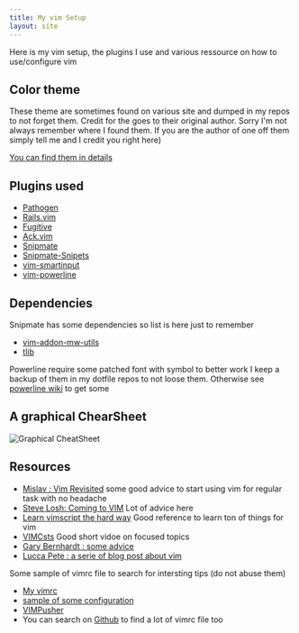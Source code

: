 ```yaml
---
title: My vim Setup
layout: site
---
```


Here is my vim setup, the plugins I use and various ressource on how to use/configure vim


Color theme
-----------

These theme are sometimes found on various site and dumped in my repos to not forget them.
Credit for the goes to their original author. Sorry I'm not always remember where I found them. 
If you are the author of one off them simply tell me and I credit you right here)


[You can find them in details](colorschemes.html)



Plugins used
------------

* [Pathogen](https://github.com/tpope/vim-pathogen)
* [Rails.vim](https://github.com/tpope/vim-rails)
* [Fugitive](https://github.com/tpope/vim-fugitive)
* [Ack.vim](https://github.com/mileszs/ack.vim)
* [Snipmate](https://github.com/garbas/vim-snipmate)
* [Snipmate-Snipets](https://github.com/honza/snipmate-snippets)
* [vim-smartinput](https://github.com/kana/vim-smartinput)
* [vim-powerline](https://github.com/Lokaltog/vim-powerline)

Dependencies
------------

Snipmate has some dependencies so list is here just to remember

* [vim-addon-mw-utils](https://github.com/MarcWeber/vim-addon-mw-utils)
* [tlib](https://github.com/tomtom/tlib_vim)

Powerline require some patched font with symbol to better work
I keep a backup of them in my dotfile repos to not loose them.
Otherwise see [powerline wiki](https://github.com/Lokaltog/vim-powerline/wiki/Patched-fonts) to get some


A graphical ChearSheet
----------------------

![Graphical CheatSheet](http://www.nathael.org/Data/vi-vim-cheat-sheet.svg)


Resources
---------

* [Mislav : Vim Revisited](http://mislav.uniqpath.com/2011/12/vim-revisited/)
  some good advice to start using vim for regular task with no headache
* [Steve Losh: Coming to VIM](http://stevelosh.com/blog/2010/09/coming-home-to-vim/)
  Lot of advice here
* [Learn vimscript the hard way](http://learnvimscriptthehardway.stevelosh.com/)
  Good reference to learn ton of things for vim
* [VIMCsts](http://vimcasts.org/)
  Good short vidoe on focused topics
* [Gary Bernhardt : some advice](https://www.destroyallsoftware.com/screencasts/catalog/some-vim-tips)
* [Lucca Pete : a serie of blog post about vim](http://lucapette.com/vim.html)


Some sample of vimrc file to search for intersting tips (do not abuse them)

* [My vimrc](https://github.com/djtal/dotfiles/blob/master/vimrc)
* [sample of some configuration](http://amix.dk/vim/vimrc.html)
* [VIMPusher](http://www.vimpusher.com/) 
* You can search on [Github](https://github.com) to find a lot of vimrc file too


